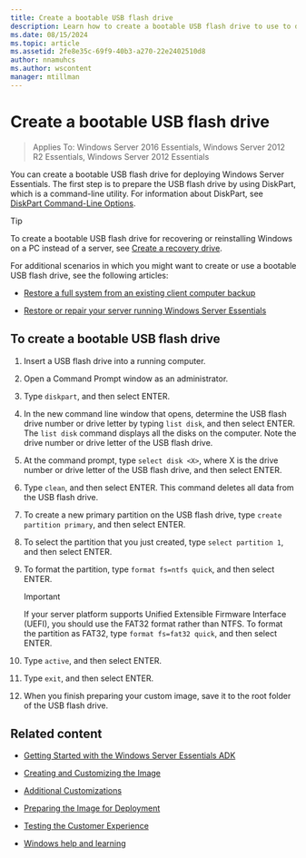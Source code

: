 ```yaml
---
title: Create a bootable USB flash drive
description: Learn how to create a bootable USB flash drive to use to deploy Windows Server Essentials.
ms.date: 08/15/2024
ms.topic: article
ms.assetid: 2fe8e35c-69f9-40b3-a270-22e2402510d8
author: nnamuhcs
ms.author: wscontent
manager: mtillman
---
```


# Create a bootable USB flash drive

>Applies To: Windows Server 2016 Essentials, Windows Server 2012 R2 Essentials, Windows Server 2012 Essentials

You can create a bootable USB flash drive for deploying Windows Server Essentials. The first step is to prepare the USB flash drive by using DiskPart, which is a command-line utility. For information about DiskPart, see [DiskPart Command-Line Options](/previous-versions/windows/it-pro/windows-vista/cc766465(v=ws.10)).

> [!TIP]
> To create a bootable USB flash drive for recovering or reinstalling Windows on a PC instead of a server, see [Create a recovery drive](https://support.microsoft.com/help/4026852/windows-create-a-recovery-drive).

For additional scenarios in which you might want to create or use a bootable USB flash drive, see the following articles:

- [Restore a full system from an existing client computer backup](../manage/restore-a-full-system-from-an-existing-client-computer-backup.md)

- [Restore or repair your server running Windows Server Essentials](../manage/restore-or-repair-your-server-running-windows-server-essentials.md)


## To create a bootable USB flash drive

1.  Insert a USB flash drive into a running computer.

2.  Open a Command Prompt window as an administrator.

3.  Type `diskpart`, and then select ENTER.

4.  In the new command line window that opens, determine the USB flash drive number or drive letter by typing `list disk`, and then select ENTER. The `list disk` command displays all the disks on the computer. Note the drive number or drive letter of the USB flash drive.

5.  At the command prompt, type `select disk <X>`, where X is the drive number or drive letter of the USB flash drive, and then select ENTER.

6.  Type `clean`, and then select ENTER. This command deletes all data from the USB flash drive.

7.  To create a new primary partition on the USB flash drive, type `create partition primary`, and then select ENTER.

8.  To select the partition that you just created, type `select partition 1`, and then select ENTER.

9. To format the partition, type `format fs=ntfs quick`, and then select ENTER.

    > [!IMPORTANT]
    > If your server platform supports Unified Extensible Firmware Interface (UEFI), you should use the FAT32 format rather than NTFS. To format the partition as FAT32, type `format fs=fat32 quick`, and then select ENTER.

10. Type `active`, and then select ENTER.

11. Type `exit`, and then select ENTER.

12. When you finish preparing your custom image, save it to the root folder of the USB flash drive.

## Related content

- [Getting Started with the Windows Server Essentials ADK](Getting-Started-with-the-Windows-Server-Essentials-ADK.md)
- [Creating and Customizing the Image](Creating-and-Customizing-the-Image.md)
- [Additional Customizations](Additional-Customizations.md)
- [Preparing the Image for Deployment](Preparing-the-Image-for-Deployment.md)
- [Testing the Customer Experience](Testing-the-Customer-Experience.md)

- [Windows help and learning](https://windows.microsoft.com/windows/support)